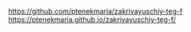 https://github.com/ptenekmaria/zakrivayuschiy-teg-f
https://ptenekmaria.github.io/zakrivayuschiy-teg-f/